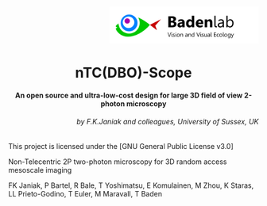 ﻿
<p align="right"><img src="https://github.com/BadenLab/Zebrafish-visual-space-model/blob/master/Images/Logo.png" width="300"/>
<h1 align="center">nTC(DBO)-Scope</h1></p>
<h4 align="center">An open source and ultra-low-cost design for large 3D field of view 2-photon microscopy</h4>
<p align="center"><h6 align="right">by F.K.Janiak and colleagues, University of Sussex, UK </h6></p>

This project is licensed under the [GNU General Public License v3.0]

Non-Telecentric 2P two-photon microscopy for 3D random access mesoscale imaging 

FK Janiak, P Bartel, R Bale, T Yoshimatsu, E Komulainen, M Zhou, K Staras, LL Prieto-Godino, T Euler, M Maravall, T Baden







